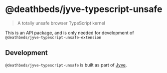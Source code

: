 
# @deathbeds/jyve-typescript-unsafe
> A totally unsafe browser TypeScript kernel

This is an API package, and is only needed for development of `@deathbeds/jyve-typescript-unsafe-extension`

## Development
`@deathbeds/jyve-typescript-unsafe` is built as part of [Jyve](https://github.com/deathbeds/jyve).
